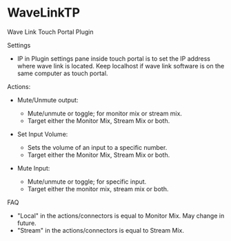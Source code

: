 # WaveLinkTP
Wave Link Touch Portal Plugin

Settings
- IP in Plugin settings pane inside touch portal is to set the IP address where wave link is located. Keep localhost if wave link software is on the same computer as touch portal. 

Actions: 
- Mute/Unmute output: 
  - Mute/unmute or toggle; for monitor mix or stream mix. 
  - Target either the Monitor Mix, Stream Mix or both.
- Set Input Volume:
  - Sets the volume of an input to a specific number.
  - Target either the Monitor Mix, Stream Mix or both.

- Mute Input:
  - Mute/unmute or toggle; for specific input.
  - Target either the monitor mix, stream mix or both.





FAQ
- "Local" in the actions/connectors is equal to Monitor Mix. May change in future.
- "Stream" in the actions/connectors is equal to Stream Mix. 
